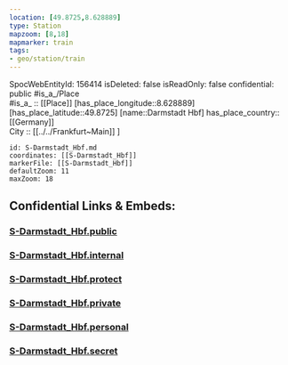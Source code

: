 ```yaml
---
location: [49.8725,8.628889] 
type: Station 
mapzoom: [8,18] 
mapmarker: train 
tags:
- geo/station/train
---
```

SpocWebEntityId: 156414
isDeleted: false
isReadOnly: false
confidential: public
#is_a_/Place  
#is_a_ :: [[Place]] 
[has_place_longitude::8.628889] 
[has_place_latitude::49.8725] 
[name::Darmstadt Hbf] 
has_place_country:: [[Germany]]  
City :: [[../../Frankfurt~Main]] ] 


```leaflet
id: S-Darmstadt_Hbf.md
coordinates: [[S-Darmstadt_Hbf]] 
markerFile: [[S-Darmstadt_Hbf]] 
defaultZoom: 11 
maxZoom: 18
```


## Confidential Links & Embeds: 

### [S-Darmstadt_Hbf.public](/_public/\Earth\Continent\Europe\Europe~Central\Germany\Germany~West\Hessen\counties~Hessen\Frankfurt~Main\Stations-FFM~SS-Darmstadt_Hbf.public.md) 

### [S-Darmstadt_Hbf.internal](/_internal/\Earth\Continent\Europe\Europe~Central\Germany\Germany~West\Hessen\counties~Hessen\Frankfurt~Main\Stations-FFM~SS-Darmstadt_Hbf.internal.md) 

### [S-Darmstadt_Hbf.protect](/_protect/\Earth\Continent\Europe\Europe~Central\Germany\Germany~West\Hessen\counties~Hessen\Frankfurt~Main\Stations-FFM~SS-Darmstadt_Hbf.protect.md) 

### [S-Darmstadt_Hbf.private](/_private/\Earth\Continent\Europe\Europe~Central\Germany\Germany~West\Hessen\counties~Hessen\Frankfurt~Main\Stations-FFM~SS-Darmstadt_Hbf.private.md) 

### [S-Darmstadt_Hbf.personal](/_personal/\Earth\Continent\Europe\Europe~Central\Germany\Germany~West\Hessen\counties~Hessen\Frankfurt~Main\Stations-FFM~SS-Darmstadt_Hbf.personal.md) 

### [S-Darmstadt_Hbf.secret](/_secret/\Earth\Continent\Europe\Europe~Central\Germany\Germany~West\Hessen\counties~Hessen\Frankfurt~Main\Stations-FFM~SS-Darmstadt_Hbf.secret.md)

